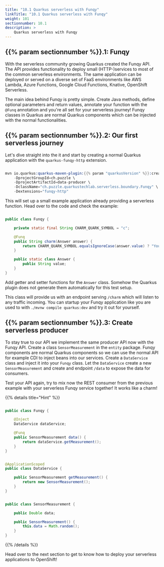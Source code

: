 ```yaml
---
title: "10.1 Quarkus serverless with Funqy"
linkTitle: "10.1 Quarkus serverless with Funqy"
weight: 101
sectionnumber: 10.1
description: >
    Quarkus serverless with Funqy
---
```


## {{% param sectionnumber %}}.1: Funqy

With the serverless community growing Quarkus created the Funqy API. The API provides functionality to deploy small (HTTP-)services to most of the common serverless environments. The same application can be deployed or served on a diverse set of FaaS environments like AWS Lambda, Azure Functions, Google Cloud Functions, Knative, OpenShift Serverless.

The main idea behind Funqy is pretty simple. Create Java methods, define optional parameters and return values, annotate your function with the `@Funq` annotation and you're all set for your serverless journey! Funqy classes in Quarkus are normal Quarkus components which can be injected with the normal functionalities.


## {{% param sectionnumber %}}.2: Our first serverless journey

Let's dive straight into the it and start by creating a normal Quarkus application with the `quarkus-funqy-http` extension.

```s

mvn io.quarkus:quarkus-maven-plugin:{{% param "quarkusVersion" %}}:create \
    -DprojectGroupId=ch.puzzle \
    -DprojectArtifactId=data-producer \
    -DclassName="ch.puzzle.quarkustechlab.serverless.boundary.Funqy" \
    -Dextensions="funqy-http"

```

This will set up a small example application already providing a serverless function. Head over to the code and check the example:

```java

public class Funqy {

    private static final String CHARM_QUARK_SYMBOL = "c";

    @Funq
    public String charm(Answer answer) {
        return CHARM_QUARK_SYMBOL.equalsIgnoreCase(answer.value) ? "You Quark!" : "👻 Wrong answer";
    }

    public static class Answer {
        public String value;
    }
}

```

Add getter and setter functions for the `Answer` class. Somehow the Quarkus plugin does not generate them automatically for this test setup.

This class will provide us with an endpoint serving `/charm` which will listen to any traffic incoming. You can startup your Funqy application like you are used to with `./mvnw compile quarkus:dev` and try it out for yourself.


## {{% param sectionnumber %}}.3: Create serverless producer

To stay true to our API we implement the same producer API now with the Funqy API. Create a class `SensorMeasurement` in the `entity` package. Funqy components are normal Quarkus components so we can use the normal API for example CDI to inject beans into our services. Create a `DataService` class and inject it into your `Funqy` class. Let the `DataService` create a new `SensorMeasurement` and create and endpoint `/data` to expose the data for consumers.

Test your API again, try to mix now the REST consumer from the previous example with your serverless Funqy service together! It works like a charm!

{{% details title="Hint" %}}

```java

public class Funqy {

    @Inject
    DataService dataService;

    @Funq
    public SensorMeasurement data() {
        return dataService.getMeasurement();
    }
}

```

```java

@ApplicationScoped
public class DataService {

    public SensorMeasurement getMeasurement() {
        return new SensorMeasurement();
    }
}

```

```java

public class SensorMeasurement {

    public Double data;

    public SensorMeasurement() {
        this.data = Math.random();
    }
}

```

{{% /details %}}

Head over to the next section to get to know how to deploy your serverless applications to OpenShift!
